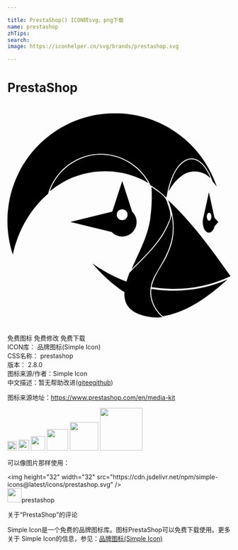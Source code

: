```yaml
---

title: PrestaShop() ICON转svg、png下载
name: prestashop
zhTips: 
search: 
image: https://iconhelper.cn/svg/brands/prestashop.svg

---
```


# PrestaShop  <small style="font-size: 60%;font-weight: 100"></small>

<div id="svg" class="svg-wrap">
<svg role="img" xmlns="http://www.w3.org/2000/svg" viewBox="0 0 24 24"><title>PrestaShop icon</title><path d="M11.558 1.034C5.174 1.034 0 6.21 0 12.592c0 1.258.201 2.47.574 3.597l.002-.007a12.415 12.415 0 01.53-1.787l.011-.03c.085-.222.179-.442.277-.66l.084-.181c.08-.171.165-.34.253-.507.036-.068.07-.136.108-.203.02-.038.044-.073.064-.11.094-.166.19-.332.29-.493l.075-.114c.125-.195.256-.386.393-.573l.035-.05c.144-.193.295-.38.451-.563l.1-.118c.155-.177.315-.35.481-.517l.099-.097a10.321 10.321 0 01.546-.503c.74-2.48 3.005-4.285 5.686-4.285 1.079 0 2.152.31 3.071.873a6.017 6.017 0 012.211 2.407l.007.015.04.074v.003l.004.002a9.925 9.925 0 011.567 1.198c.04.037.081.071.12.109.002 0 .006.005.007.006l-.002-.006-.001-.004v-.003l.042-.084c.377-2.384 1.43-4.102 2.67-4.102.934 0 1.762.975 2.276 2.476l.005.016.001.002c.145.158.287.331.424.521l.007.01.021.067-.02-.078c-1.542-4.569-5.863-7.857-10.952-7.857zM9.927 5.477C7.586 5.52 5.34 7.132 4.574 9.365l-.012.034a10.14 10.14 0 011.315-.895c2.806-1.656 6.479-1.646 9.278.016-.895-1.653-2.631-2.819-4.5-3.004a5.14 5.14 0 00-.728-.039zm9.834.5a1.36 1.36 0 00-.39.067c-1.265.562-1.719 2.073-2.031 3.303l-.016.072c.365-.62.808-1.215 1.396-1.642.835-.687 2.105-.655 2.916.053.308.326.141.008.031-.22-.342-.75-1.025-1.653-1.906-1.634zM21.67 7.98zm-9.32.335l-1.07 3.27-.002.005-.006.002-4.498 1.112h-.009l4.456 1.087c.105.11.227.205.36.28h.002c.042.024.085.045.129.065l.01.005c.041.018.083.033.126.047l.021.008c.04.013.08.023.12.032l.033.008a1.677 1.677 0 00.318.033 1.546 1.546 0 001.43-.948c.08-.186.123-.39.123-.604v-.011l-.001-.012c-.001-.054-.004-.107-.01-.16l-.001-.002a1.506 1.506 0 00-.026-.153l-.001-.004a1.511 1.511 0 00-.096-.288v-.003a1.521 1.521 0 00-.348-.49v-.003zm3.148.626c.048 1.008.036 2.046-.1 3.057-.17 2.018-1.19 3.798-1.972 5.616l-.03.08-.035.086c1.51-1.522 3.17-3.04 3.969-5.082.383-.636.118-1.342-.115-1.976-.17-.877-1.069-1.278-1.717-1.781zm6.172.572l-.588 2.688a1.764 1.764 0 00-.047.2c-.002.02-.007.04-.01.06a1.76 1.76 0 00-.016.222l-.002.031h.003c0 .628.297 1.136.663 1.137a.41.41 0 00.182-.045l.027-.015a.537.537 0 00.07-.047c.013-.01.024-.022.036-.033a.752.752 0 00.137-.168l.03-.054a1.23 1.23 0 00.052-.108l.017-.04c.02-.053.038-.108.053-.166l.002-.002.001-.003.404-.451-.407-.456v.001l-.02-.063zm-4.381.856c.69 1.716.85 3.707.091 5.43-.49 1.368-1.587 2.463-1.874 3.905.73.115 1.468.176 2.21.186 2.166.029 4.332-.42 6.284-1.365-2.04-2.869-4.121-5.755-6.711-8.156zm-4.948.977a.583.583 0 110 1.166.583.583 0 010-1.166zm9.352.37c.138 0 .249.19.249.426s-.111.426-.249.426c-.137 0-.248-.19-.248-.426 0-.235.11-.426.248-.426zm-4.044.184c-.016.112-.033.209-.05.29l-.006.023c-.01.05-.022.094-.033.128-.48 1.417-1.275 2.52-2.36 3.697-.147.16-.301.32-.459.484a58.883 58.883 0 01-1.196 1.205c-.112.11-.259.261-.425.436-.103.287-.22.61-.318.95-.044-.016-.086-.031-.131-.049-2.108-.815-3.519-1.904-3.519-1.904s1.086 1.414 2.915 2.74c.177.129.351.24.522.339-.075 1.194.452 2.34 2.83 2.682a4.81 4.81 0 001.228.008l-.01-.029a.062.062 0 00-.004-.01s-.167-.133-.379-.377a3.842 3.842 0 01-.584-.897 3.382 3.382 0 01-.266-.862 3.176 3.176 0 01-.006-.972c.017-.12.04-.241.072-.366.093-.374.255-.772.507-1.192l.002-.003.241-.404c1.103-1.86 1.797-3.275 1.506-5.441a8.943 8.943 0 00-.078-.476zm4.668.576l.001.008-.001-.008zm.013.203l.003.036v.01c0 .013-.003.025-.003.038 0-.014.003-.028.003-.043 0-.014-.002-.026-.003-.04zm-.012.275v.001l-.002.01-.002.014.004-.025zm1.353 5.928c-2.553 1.138-5.44 1.44-8.192 1.007-.14 1.108.384 2.218 1.214 2.93l.012.01c2.703-.433 4.975-2.168 6.966-3.946z"/></svg>
</div>
<detail full-name='prestashop'></detail>

<div class="detail-page">
<p>
<span><span class="badge-success badge">免费图标</span> <span class="badge-success badge">免费修改</span>  <span class="badge-success badge">免费下载</span> </span>
<br/>
<span>
ICON库：
<span class="badge-secondary badge">品牌图标(Simple Icon)</span> 
</span>
<br/>
<span>
CSS名称：
<span class="badge-secondary badge">prestashop</span> 
</span>

<br/>
<span>
版本：
<span class="badge-secondary badge">2.8.0</span> 
</span>
<br/>
<span>图标来源/作者：<span class="badge-light badge">Simple Icon</span></span> 
<br/>
<span class="zh-detail">中文描述：暂无<span class="help-link"><span>帮助改进</span>(<a href="https://gitee.com/liuwave/icon-helper/edit/master/json/brands/prestashop.json" target="_blank" rel="noopener noreferrer">gitee</a><a href="https://github.com/liuwave/icon-helper/edit/master/json/brands/prestashop.json" target="_blank" rel="noopener noreferrer">github</a></span>)</span><br/>
</p>
</div><div class="description description alert alert-light"><p>图标来源地址：<a href="https://www.prestashop.com/en/media-kit" target="_blank" rel="noopener noreferrer">https://www.prestashop.com/en/media-kit</a></p></div>
<div class="alert alert-dark">
<img height="21" width="21" src="https://cdn.jsdelivr.net/npm/simple-icons@latest/icons/prestashop.svg" />
<img height="24" width="24" src="https://cdn.jsdelivr.net/npm/simple-icons@latest/icons/prestashop.svg" />
<img height="32" width="32" src="https://cdn.jsdelivr.net/npm/simple-icons@latest/icons/prestashop.svg" />
<img height="48" width="48" src="https://cdn.jsdelivr.net/npm/simple-icons@latest/icons/prestashop.svg" />
<img height="64" width="64" src="https://cdn.jsdelivr.net/npm/simple-icons@latest/icons/prestashop.svg" />
<img height="96" width="96" src="https://cdn.jsdelivr.net/npm/simple-icons@latest/icons/prestashop.svg" />

</div>
<div>
  <p>可以像图片那样使用：    
  </p>
  <div class="alert alert-primary" style="font-size: 14px">
    &lt;img height="32" width="32" src="https://cdn.jsdelivr.net/npm/simple-icons@latest/icons/prestashop.svg" /&gt;
    <copy-btn content='<img height="32" width="32" src="https://cdn.jsdelivr.net/npm/simple-icons@latest/icons/prestashop.svg" />'></copy-btn>
  </div>
  <div class="alert alert-secondary">
    <img height="32" width="32" src="https://cdn.jsdelivr.net/npm/simple-icons@latest/icons/prestashop.svg" />prestashop
    <copy-btn content="prestashop" btn-title="复制图标名称"></copy-btn>
  </div>
</div>

<Vssue title="关于“PrestaShop”的评论" >关于“PrestaShop”的评论</Vssue>


<div><p>Simple Icon是一个免费的品牌图标库。图标PrestaShop可以免费下载使用。更多关于  Simple Icon的信息，参见：<a target="_blank" href="https://iconhelper.cn/brands.html">品牌图标(Simple Icon)</a>
</p></div>
